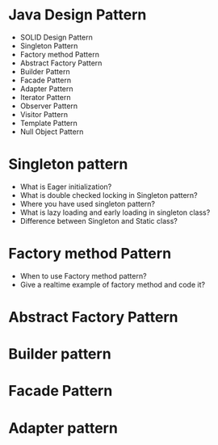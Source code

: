 # Java Design Pattern

  * SOLID Design Pattern
  * Singleton Pattern
  * Factory method Pattern
  * Abstract Factory Pattern
  * Builder Pattern
  * Facade Pattern
  * Adapter Pattern
  * Iterator Pattern
  * Observer Pattern
  * Visitor Pattern
  * Template Pattern
  * Null Object Pattern

# Singleton pattern 
   * What is Eager initialization?
   * What is double checked locking in Singleton pattern?
   * Where you have used singleton pattern?
   * What is lazy loading and early loading in singleton class?
   * Difference between Singleton and Static class?
   
# Factory method Pattern
   * When to use Factory method pattern?
   * Give a realtime example of factory method and code it?

# Abstract Factory Pattern


# Builder pattern

# Facade Pattern

# Adapter pattern


   
   
   
   
